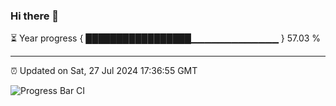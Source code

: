 ### Hi there 👋

⏳ Year progress { █████████████████▁▁▁▁▁▁▁▁▁▁▁▁▁ } 57.03 %

---

⏰ Updated on Sat, 27 Jul 2024 17:36:55 GMT

![Progress Bar CI](https://github.com/IshwaranRudhara/GIT-ACTION/workflows/Progress%20Bar%20CI/badge.svg)

